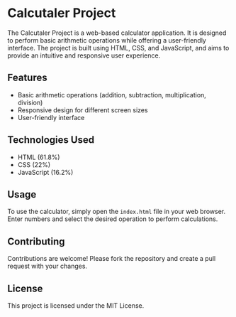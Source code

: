 # Calcutaler Project

The Calcutaler Project is a web-based calculator application. It is designed to perform basic arithmetic operations while offering a user-friendly interface. The project is built using HTML, CSS, and JavaScript, and aims to provide an intuitive and responsive user experience.

## Features

- Basic arithmetic operations (addition, subtraction, multiplication, division)
- Responsive design for different screen sizes
- User-friendly interface

## Technologies Used

- HTML (61.8%)
- CSS (22%)
- JavaScript (16.2%)

## Usage

To use the calculator, simply open the `index.html` file in your web browser. Enter numbers and select the desired operation to perform calculations.

## Contributing

Contributions are welcome! Please fork the repository and create a pull request with your changes.

## License

This project is licensed under the MIT License.
